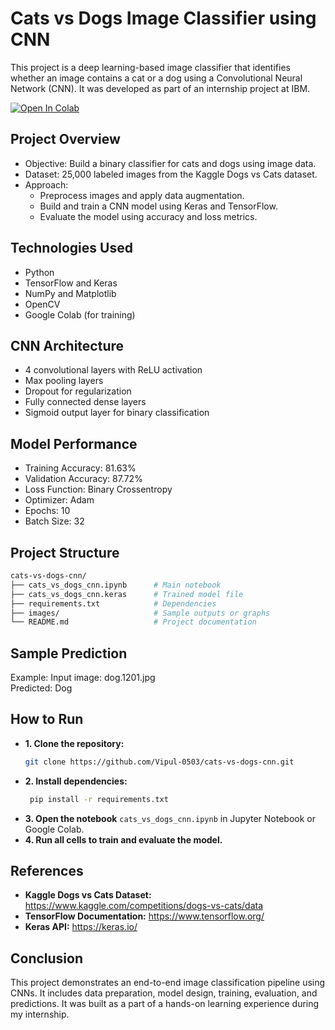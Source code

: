# Cats vs Dogs Image Classifier using CNN

This project is a deep learning-based image classifier that identifies whether an image contains a cat or a dog using a Convolutional Neural Network (CNN). It was developed as part of an internship project at IBM.

[![Open In Colab](https://colab.research.google.com/assets/colab-badge.svg)](https://colab.research.google.com/drive/1UYln97JjlgKneNU0QZ_aBz__yLj6pOy1?usp=sharing)

## Project Overview

- Objective: Build a binary classifier for cats and dogs using image data.
- Dataset: 25,000 labeled images from the Kaggle Dogs vs Cats dataset.
- Approach:
  - Preprocess images and apply data augmentation.
  - Build and train a CNN model using Keras and TensorFlow.
  - Evaluate the model using accuracy and loss metrics.

## Technologies Used

- Python
- TensorFlow and Keras
- NumPy and Matplotlib
- OpenCV
- Google Colab (for training)

## CNN Architecture

- 4 convolutional layers with ReLU activation
- Max pooling layers
- Dropout for regularization
- Fully connected dense layers
- Sigmoid output layer for binary classification

## Model Performance

- Training Accuracy: 81.63%
- Validation Accuracy: 	87.72%
- Loss Function: Binary Crossentropy
- Optimizer: Adam
- Epochs: 10
- Batch Size: 32

## Project Structure

```bash
cats-vs-dogs-cnn/
├── cats_vs_dogs_cnn.ipynb      # Main notebook
├── cats_vs_dogs_cnn.keras      # Trained model file
├── requirements.txt            # Dependencies
├── images/                     # Sample outputs or graphs
└── README.md                   # Project documentation
```

## Sample Prediction

Example:
Input image: dog.1201.jpg  
Predicted: Dog

## How to Run

- **1. Clone the repository:**
  ```bash
  git clone https://github.com/Vipul-0503/cats-vs-dogs-cnn.git
  ```
- **2. Install dependencies:**
  ```bash
   pip install -r requirements.txt
  ```
- **3. Open the notebook** `cats_vs_dogs_cnn.ipynb` in Jupyter Notebook or Google Colab.
- **4. Run all cells to train and evaluate the model.**

## References

- **Kaggle Dogs vs Cats Dataset:** https://www.kaggle.com/competitions/dogs-vs-cats/data
- **TensorFlow Documentation:** https://www.tensorflow.org/
- **Keras API:** https://keras.io/

## Conclusion

This project demonstrates an end-to-end image classification pipeline using CNNs. It includes data preparation, model design, training, evaluation, and predictions. It was built as a part of a hands-on learning experience during my internship.


